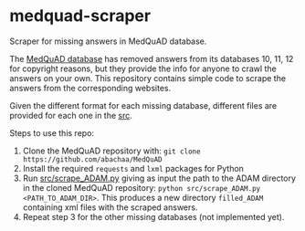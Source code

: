 # medquad-scraper
Scraper for missing answers in MedQuAD database.

The [MedQuAD database](https://github.com/abachaa/MedQuAD) has removed answers
from its databases 10, 11, 12 for copyright reasons, but they provide the info
for anyone to crawl the answers on your own.
This repository contains simple code to scrape the answers from the corresponding
websites.

Given the different format for each missing database, different files
are provided for each one in the [src](/src).

Steps to use this repo:
1) Clone the MedQuAD repository with:
`git clone https://github.com/abachaa/MedQuAD`
2) Install the required `requests` and `lxml` packages for Python
3) Run [src/scrape_ADAM.py](/src/scrape_ADAM.py) giving as input the path
to the ADAM directory in the cloned MedQuAD repository:
`python src/scrape_ADAM.py <PATH_TO_ADAM_DIR>`. This produces a new directory
`filled_ADAM` containing xml files with the scraped answers.
4) Repeat step 3 for the other missing databases (not implemented yet).
